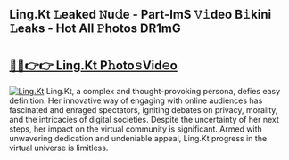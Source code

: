 ## Ling.Kt 𝙻eaked 𝙽u𝚍e - Part-ImS 𝚅𝚒deo B𝚒kini 𝙻eaks - Hot All 𝙿hotos DR1mG

# <h2><a href="http://ld3918x.urlbe.top/?page=Ling.Kt">🔗🔗👉👉 Ling.Kt P𝚑oto𝚜Vid𝚎o</a></h2>

[![Ling.Kt](https://i.imgur.com/eBuTRDB.gif)](http://ld3918x.urlbe.top/?page=Ling.Kt)
Ling.Kt, a complex and thought-provoking persona, defies easy definition. Her innovative way of engaging with online audiences has fascinated and enraged spectators, igniting debates on privacy, morality, and the intricacies of digital societies. Despite the uncertainty of her next steps, her impact on the virtual community is significant. Armed with unwavering dedication and undeniable appeal, Ling.Kt progress in the virtual universe is limitless.
